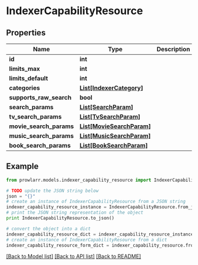 # IndexerCapabilityResource


## Properties
Name | Type | Description | Notes
------------ | ------------- | ------------- | -------------
**id** | **int** |  | [optional] 
**limits_max** | **int** |  | [optional] 
**limits_default** | **int** |  | [optional] 
**categories** | [**List[IndexerCategory]**](IndexerCategory.md) |  | [optional] 
**supports_raw_search** | **bool** |  | [optional] 
**search_params** | [**List[SearchParam]**](SearchParam.md) |  | [optional] 
**tv_search_params** | [**List[TvSearchParam]**](TvSearchParam.md) |  | [optional] 
**movie_search_params** | [**List[MovieSearchParam]**](MovieSearchParam.md) |  | [optional] 
**music_search_params** | [**List[MusicSearchParam]**](MusicSearchParam.md) |  | [optional] 
**book_search_params** | [**List[BookSearchParam]**](BookSearchParam.md) |  | [optional] 

## Example

```python
from prowlarr.models.indexer_capability_resource import IndexerCapabilityResource

# TODO update the JSON string below
json = "{}"
# create an instance of IndexerCapabilityResource from a JSON string
indexer_capability_resource_instance = IndexerCapabilityResource.from_json(json)
# print the JSON string representation of the object
print IndexerCapabilityResource.to_json()

# convert the object into a dict
indexer_capability_resource_dict = indexer_capability_resource_instance.to_dict()
# create an instance of IndexerCapabilityResource from a dict
indexer_capability_resource_form_dict = indexer_capability_resource.from_dict(indexer_capability_resource_dict)
```
[[Back to Model list]](../README.md#documentation-for-models) [[Back to API list]](../README.md#documentation-for-api-endpoints) [[Back to README]](../README.md)


